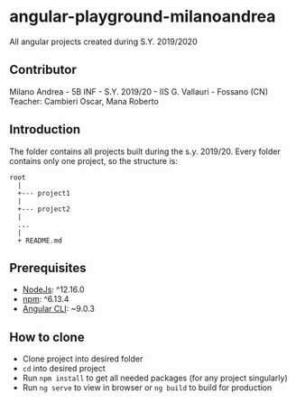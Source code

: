 # angular-playground-milanoandrea
All angular projects created during S.Y. 2019/2020

## Contributor
Milano Andrea - 5B INF - S.Y. 2019/20 - IIS G. Vallauri - Fossano (CN)<br>
Teacher: Cambieri Oscar, Mana Roberto

## Introduction
The folder contains all projects built during the s.y. 2019/20. Every folder contains only one project, so the structure is:
```
root
  |
  +--- project1
  |
  +--- project2
  |
  ...
  |
  + README.md
```

## Prerequisites
- [NodeJs](https://nodejs.org): ^12.16.0
- [npm](https://npmjs.com): ^6.13.4
- [Angular CLI](https://cli.angular.io): ~9.0.3

## How to clone
- Clone project into desired folder
- `cd` into desired project
- Run `npm install` to get all needed packages (for any project singularly)
- Run `ng serve` to view in browser or `ng build` to build for production

